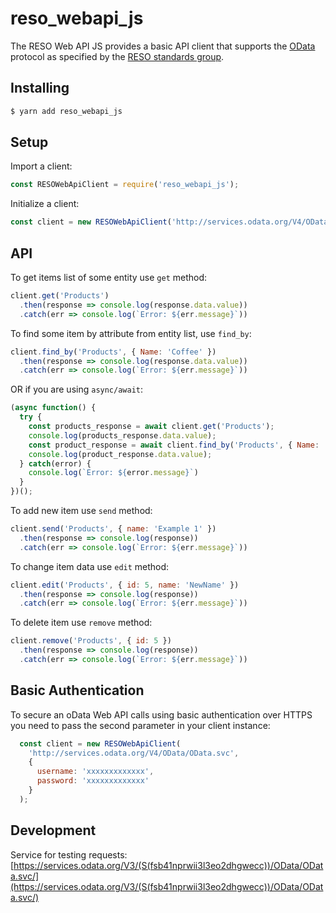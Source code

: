 # reso_webapi_js

The RESO Web API JS provides a basic API client that supports the [OData](https://www.odata.org/) protocol as specified by the [RESO standards group](https://www.reso.org/).

## Installing

```bash
$ yarn add reso_webapi_js
```
## Setup

Import a client:
```javascript
const RESOWebApiClient = require('reso_webapi_js');
```
Initialize a client:
```javascript
const client = new RESOWebApiClient('http://services.odata.org/V4/OData/OData.svc', auth = {});
```
## API

To get items list of some entity use `get` method:
```javascript
client.get('Products')
  .then(response => console.log(response.data.value))
  .catch(err => console.log(`Error: ${err.message}`))
```
To find some item by attribute from entity list, use `find_by`:
```javascript
client.find_by('Products', { Name: 'Coffee' })
  .then(response => console.log(response.data.value))
  .catch(err => console.log(`Error: ${err.message}`))
```
OR if you are using `async/await`:
```javascript
(async function() {
  try {
    const products_response = await client.get('Products');
    console.log(products_response.data.value);
    const product_response = await client.find_by('Products', { Name: 'Coffee' });
    console.log(product_response.data.value);
  } catch(error) {
    console.log(`Error: ${error.message}`)
  }
})();
```

To add new item use `send` method:
```javascript
client.send('Products', { name: 'Example 1' })
  .then(response => console.log(response))
  .catch(err => console.log(`Error: ${err.message}`))
```

To change item data use `edit` method:
```javascript
client.edit('Products', { id: 5, name: 'NewName' })
  .then(response => console.log(response))
  .catch(err => console.log(`Error: ${err.message}`))
```

To delete item use `remove` method:
```javascript
client.remove('Products', { id: 5 })
  .then(response => console.log(response))
  .catch(err => console.log(`Error: ${err.message}`))
```

## Basic Authentication

To secure an oData Web API calls using basic authentication over HTTPS you need to pass the second parameter in your client instance:
```javascript
  const client = new RESOWebApiClient(
    'http://services.odata.org/V4/OData/OData.svc',
    {
      username: 'xxxxxxxxxxxxx',
      password: 'xxxxxxxxxxxxx'
    }
  );
```

## Development

Service for testing requests: [https://services.odata.org/V3/(S(fsb41nprwii3l3eo2dhgwecc))/OData/OData.svc/](https://services.odata.org/V3/(S(fsb41nprwii3l3eo2dhgwecc))/OData/OData.svc/)
